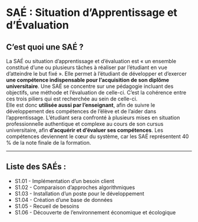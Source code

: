 # SAÉ : Situation d’Apprentissage et d’Évaluation
<h2>C’est quoi une SAÉ ?</h2>
<p>La SAÉ ou situation d’apprentissage et d’évaluation est «&nbsp;un ensemble constitué d’une ou plusieurs tâches à réaliser par l’étudiant en vue d’atteindre le but fixé&nbsp;». Elle permet à l’étudiant de développer et d’exercer <strong>une compétence indispensable pour l’acquisition de son diplôme universitaire</strong>. Une SAÉ se concentre sur une pédagogie incluant des objectifs, une méthode et l’évaluation de celle-ci. C’est la cohérence entre ces trois piliers qui est recherchée au sein de celle-ci.<br>
Elle est donc <strong>utilisée aussi par l’enseignant</strong>, afin de suivre le développement des compétences de l’élève et de l’aider dans l’apprentissage. L’étudiant sera confronté à plusieurs mises en situation professionnelle authentique et complexe au cours de son cursus universitaire, afin <strong>d’acquérir et d’évaluer ses compétences</strong>. Les compétences deviennent le cœur du système, car les SAÉ représentent 40 % de la note finale de la formation.</p>
<hr>
<h2>Liste des SAÉs :</h2>
<ul>
  <li>S1.01 - Implémentation d’un besoin client</li>
  <li>S1.02 - Comparaison d’approches algorithmiques</li>
  <li>S1.03 - Installation d’un poste pour le développement</li>
  <li>S1.04 - Création d’une base de données</li>
  <li>S1.05 - Recueil de besoins</li>
  <li>S1.06 - Découverte de l’environnement économique et écologique</li>
</ul>
